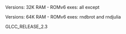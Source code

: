 

Versions: 32K RAM - ROMv6 exes: all except

Versions: 64K RAM - ROMv6 exes: rndbrot and rndjulia

GLCC_RELEASE_2.3

